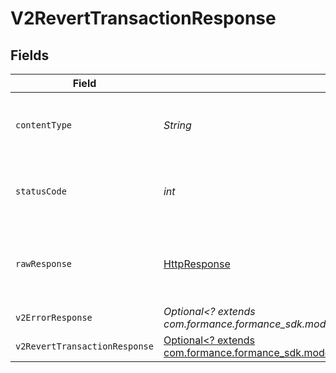 # V2RevertTransactionResponse


## Fields

| Field                                                                                                                                         | Type                                                                                                                                          | Required                                                                                                                                      | Description                                                                                                                                   |
| --------------------------------------------------------------------------------------------------------------------------------------------- | --------------------------------------------------------------------------------------------------------------------------------------------- | --------------------------------------------------------------------------------------------------------------------------------------------- | --------------------------------------------------------------------------------------------------------------------------------------------- |
| `contentType`                                                                                                                                 | *String*                                                                                                                                      | :heavy_check_mark:                                                                                                                            | HTTP response content type for this operation                                                                                                 |
| `statusCode`                                                                                                                                  | *int*                                                                                                                                         | :heavy_check_mark:                                                                                                                            | HTTP response status code for this operation                                                                                                  |
| `rawResponse`                                                                                                                                 | [HttpResponse<InputStream>](https://docs.oracle.com/en/java/javase/11/docs/api/java.net.http/java/net/http/HttpResponse.html)                 | :heavy_check_mark:                                                                                                                            | Raw HTTP response; suitable for custom response parsing                                                                                       |
| `v2ErrorResponse`                                                                                                                             | *Optional<? extends com.formance.formance_sdk.models.errors.V2ErrorResponse>*                                                                 | :heavy_minus_sign:                                                                                                                            | Error                                                                                                                                         |
| `v2RevertTransactionResponse`                                                                                                                 | [Optional<? extends com.formance.formance_sdk.models.shared.V2RevertTransactionResponse>](../../models/shared/V2RevertTransactionResponse.md) | :heavy_minus_sign:                                                                                                                            | OK                                                                                                                                            |